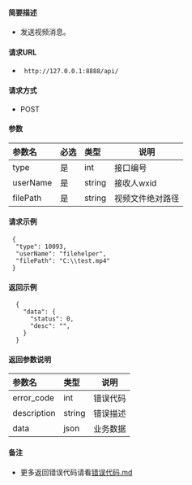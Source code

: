
#### 简要描述

- 发送视频消息。

#### 请求URL
- ` http://127.0.0.1:8888/api/`
  
#### 请求方式
- POST 

#### 参数

| 参数名      | 必选 | 类型     | 说明       |   
|:---------|:---|:-------|----------|   
| type     | 是  | int    | 接口编号     |   
| userName | 是  | string | 接收人wxid  |   
| filePath | 是  | string | 视频文件绝对路径 |   

#### 请求示例

```
 {
  "type": 10093,
  "userName": "filehelper",
  "filePath": "C:\\test.mp4"
 }
```

#### 返回示例 

``` 
  {
    "data": {
      "status": 0,
      "desc": "",
    }
  }
```

#### 返回参数说明 

| 参数名         | 类型     | 说明   |   
|:------------|:-------|------|   
| error_code  | int    | 错误代码 |   
| description | string | 错误描述 |   
| data        | json   | 业务数据 |   

#### 备注 

- 更多返回错误代码请看[错误代码.md](../错误代码.md)







